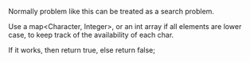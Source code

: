 
Normally problem like this can be treated as a search problem.     

Use a map<Character, Integer>, or an int array if all elements are lower case, to keep track of the availability of each char.   

If it works, then return true, else return false;     
  